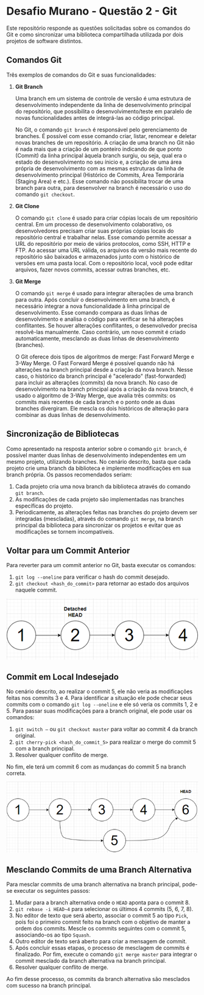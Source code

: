 # Desafio Murano - Questão 2 - Git

Este repositório responde as questões solicitadas sobre os comandos do Git e como sincronizar uma biblioteca compartilhada utilizada por dois projetos de software distintos.

## Comandos Git

Três exemplos de comandos do Git e suas funcionalidades:

1. **Git Branch**

    Uma branch em um sistema de controle de versão é uma estrutura de desenvolvimento independente da linha de desenvolvimento principal do repositório, que possibilita o desenvolvimento/teste em paralelo de novas funcionalidades antes de integrá-las ao código principal.

    No Git, o comando `git branch` é responsável pelo gerenciamento de branches. É possível com esse comando criar, listar, renomear e deletar novas branches de um repositório. A criação de uma branch no Git não é nada mais que a criação de um ponteiro indicando de que ponto (Commit) da linha principal àquela branch surgiu, ou seja, qual era o estado do desenvolvimento no seu ínicio e, a criação de uma área própria de desenvolvimento com as mesmas estruturas da linha de desenvolvimento principal (Histórico de Commits, Área Temporária (Staging Area) e etc.). Esse comando não possibilita trocar de uma branch para outra, para desenvolver na branch é necessário o uso do comando `git checkout`.

2. **Git Clone**

   O comando `git clone` é usado para criar cópias locais de um repositório central. Em um processo de desenvolvimento colaborativo, os desenvolvedores precisam criar suas próprias cópias locais do repositório central e trabalhar nelas. Esse comando permite acessar a URL do repositório por meio de vários protocolos, como SSH, HTTP e FTP. Ao acessar uma URL válida, os arquivos da versão mais recente do repositório são baixados e armazenados junto com o histórico de versões em uma pasta local. Com o repositório local, você pode editar arquivos, fazer novos commits, acessar outras branches, etc.

3. **Git Merge**

   O comando `git merge` é usado para integrar alterações de uma branch para outra. Após concluir o desenvolvimento em uma branch, é necessário integrar a nova funcionalidade à linha principal de desenvolvimento. Esse comando compara as duas linhas de desenvolvimento e analisa o código para verificar se há alterações conflitantes. Se houver alterações conflitantes, o desenvolvedor precisa resolvê-las manualmente. Caso contrário, um novo commit é criado automaticamente, mesclando as duas linhas de desenvolvimento (branches).

   O Git oferece dois tipos de algoritmos de merge: Fast Forward Merge e 3-Way Merge. O Fast Forward Merge é possível quando não há alterações na branch principal desde a criação da nova branch. Nesse caso, o histórico da branch principal é "acelerado" (fast-forwarded) para incluir as alterações (commits) da nova branch. No caso de desenvolvimento na branch principal após a criação da nova branch, é usado o algoritmo de 3-Way Merge, que avalia três commits: os commits mais recentes de cada branch e o ponto onde as duas branches divergiram. Ele mescla os dois históricos de alteração para combinar as duas linhas de desenvolvimento.

## Sincronização de Bibliotecas

Como apresentado na resposta anterior sobre o comando `git branch`, é possível manter duas linhas de desenvolvimento independentes em um mesmo projeto, utilizando branches. No cenário descrito, basta que cada projeto crie uma branch da biblioteca e implemente modificações em sua branch própria. Os passos recomendados seriam:

1. Cada projeto cria uma nova branch da biblioteca através do comando `git branch`.
2. As modificações de cada projeto são implementadas nas branches específicas do projeto.
3. Periodicamente, as alterações feitas nas branches do projeto devem ser integradas (mescladas), através do comando `git merge`, na branch principal da biblioteca para sincronizar os projetos e evitar que as modificações se tornem incompatíveis.

## Voltar para um Commit Anterior

Para reverter para um commit anterior no Git, basta executar os comandos:

1. `git log --oneline` para verificar o hash do commit desejado.
2. `git checkout <hash_do_commit>` para retornar ao estado dos arquivos naquele commit.

![Configuração da Árvore após voltar à um Commit Anterior](images/DetachedHEAD.png)

## Commit em Local Indesejado

No cenário descrito, ao realizar o commit 5, ele não veria as modificações feitas nos commits 3 e 4. Para identificar a situação ele pode checar seus commits com o comando `git log --oneline` e ele só veria os commits 1, 2 e 5. Para passar suas modificações para a branch original, ele pode usar os comandos:

1. `git switch –` ou `git checkout master` para voltar ao commit 4 da branch original.
2. `git cherry-pick <hash_do_commit_5>` para realizar o merge do commit 5 com a branch principal.
3. Resolver qualquer conflito de merge.

No fim, ele terá um commit 6 com as mudanças do commit 5 na branch correta.

![Configuração da Árvore após Merge do Commit em Local Indesejado](images/commit6.png)

## Mesclando Commits de uma Branch Alternativa

Para mesclar commits de uma branch alternativa na branch principal, pode-se executar os seguintes passos:

1. Mudar para a branch alternativa onde o `HEAD` aponta para o commit 8.
2. `git rebase -i HEAD~4` para selecionar os últimos 4 commits (5, 6, 7, 8).
3. No editor de texto que será aberto, associar o commit 5 ao tipo `Pick`, pois foi o primeiro commit feito na branch com o objetivo de manter a ordem dos commits. Mescle os commits seguintes com o commit 5, associando-os ao tipo `Squash`.
4. Outro editor de texto será aberto para criar a mensagem de commit.
5. Após concluir essas etapas, o processo de mesclagem de commits é finalizado. Por fim, execute o comando `git merge master` para integrar o commit mesclado da branch alternativa na branch principal.
6. Resolver qualquer conflito de merge.

Ao fim desse processo, os commits da branch alternativa são mesclados com sucesso na branch principal.
